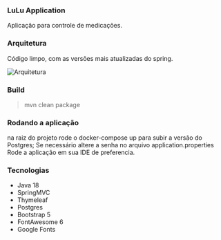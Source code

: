 ### LuLu Application
Aplicação para controle de medicações.

### Arquitetura
Código limpo, com as versões mais atualizadas do spring.

![Arquitetura](docs/preview.gif)

### Build
 >mvn clean package

### Rodando a aplicação
na raiz do projeto rode o docker-compose up para subir a versão do Postgres;
Se necessário altere a senha no arquivo application.properties
Rode a aplicação em sua IDE de preferencia.

### Tecnologias
 - Java 18
 - SpringMVC
 - Thymeleaf
 - Postgres
 - Bootstrap 5
 - FontAwesome 6
 - Google Fonts
